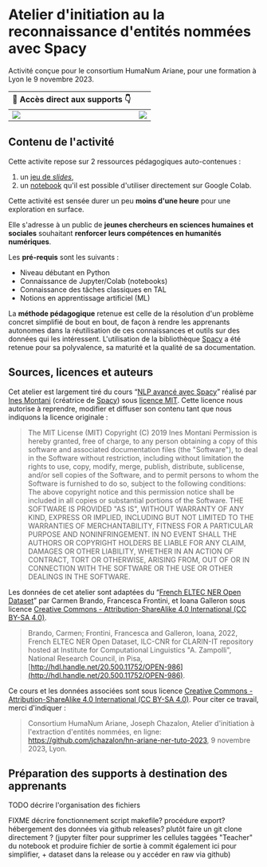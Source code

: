 # Atelier d'initiation au la reconnaissance d'entités nommées avec Spacy

Activité conçue pour le consortium HumaNum Ariane, pour une formation à Lyon le 9 novembre 2023.

| 🏃 Accès direct aux supports 👇 | |
|-------|-------|
| [![](https://img.shields.io/badge/Pr%C3%A9sentation-Ouvrir%20dans%20Google%20Slides-orange?logo=googleslides)](https://docs.google.com/presentation/d/1_RycfOOeQo8XZNojsx7SzaSDyhepj-8n8w7xMpf9UGI/edit) | [![](https://img.shields.io/badge/Notebook-Ouvrir%20dans%20Google%20Colab-blue?logo=googlecolab)](https://colab.research.google.com/github/jchazalon/hn-ariane-ner-tuto-2023/blob/main/preparation/30-draft-final.ipynb)  | 

## Contenu de l'activité

Cette activite repose sur 2 ressources pédagogiques auto-contenues :
1. un [jeu de *slides*](https://docs.google.com/presentation/d/1_RycfOOeQo8XZNojsx7SzaSDyhepj-8n8w7xMpf9UGI/edit#slide=id.p),
2. un [notebook](https://colab.research.google.com/github/jchazalon/hn-ariane-ner-tuto-2023/blob/main/preparation/30-draft-final.ipynb) qu'il est possible d'utiliser directement sur Google Colab.

Cette activité est sensée durer un peu **moins d'une heure** pour une exploration en surface.

Elle s'adresse à un public de **jeunes chercheurs en sciences humaines et sociales** souhaitant **renforcer leurs compétences en humanités numériques**.

Les **pré-requis** sont les suivants :
- Niveau débutant en Python
- Connaissance de Jupyter/Colab (notebooks)
- Connaissance des tâches classiques en TAL
- Notions en apprentissage artificiel (ML)

La **méthode pédagogique** retenue est celle de la résolution d'un problème concret simplifié de bout en bout, de façon à rendre les apprenants autonomes dans la réutilisation de ces connaissances et outils sur des données qui les intéressent.
L'utilisation de la bibliothèque [Spacy](https://spacy.io/) a été retenue pour sa polyvalence, sa maturité et la qualité de sa documentation.

## Sources, licences et auteurs
Cet atelier est largement tiré du cours “[NLP avancé avec Spacy](https://course.spacy.io/fr)” réalisé par [Ines Montani](https://twitter.com/_inesmontani) (créatrice de [Spacy](https://spacy.io/)) sous [licence MIT](https://www.tldrlegal.com/license/mit-license).
Cette licence nous autorise à reprendre, modifier et diffuser son contenu tant que nous indiquons la licence originale :

>The MIT License (MIT)
>Copyright (C) 2019 Ines Montani
>Permission is hereby granted, free of charge, to any person obtaining a copy of this software and associated documentation files (the "Software"), to deal in the Software without restriction, including without limitation the rights to use, copy, modify, merge, publish, distribute, sublicense, and/or sell copies of the Software, and to permit persons to whom the Software is furnished to do so, subject to the following conditions:
The above copyright notice and this permission notice shall be included in all copies or substantial portions of the Software.
THE SOFTWARE IS PROVIDED "AS IS", WITHOUT WARRANTY OF ANY KIND, EXPRESS OR IMPLIED, INCLUDING BUT NOT LIMITED TO THE WARRANTIES OF MERCHANTABILITY, FITNESS FOR A PARTICULAR PURPOSE AND NONINFRINGEMENT. IN NO EVENT SHALL THE AUTHORS OR COPYRIGHT HOLDERS BE LIABLE FOR ANY CLAIM, DAMAGES OR OTHER LIABILITY, WHETHER IN AN ACTION OF CONTRACT, TORT OR OTHERWISE, ARISING FROM, OUT OF OR IN CONNECTION WITH THE SOFTWARE OR THE USE OR OTHER DEALINGS IN THE SOFTWARE.

Les données de cet atelier sont adaptées du “[French ELTEC NER Open Dataset](http://hdl.handle.net/20.500.11752/OPEN-986)” par Carmen Brando, Francesca Frontini, et Ioana Galleron sous licence [Creative Commons - Attribution-ShareAlike 4.0 International (CC BY-SA 4.0)](http://creativecommons.org/licenses/by-sa/4.0/). 

> Brando, Carmen; Frontini, Francesca and Galleron, Ioana, 2022, French ELTEC NER Open Dataset, ILC-CNR for CLARIN-IT repository hosted at Institute for Computational Linguistics "A. Zampolli", National Research Council, in Pisa, [http://hdl.handle.net/20.500.11752/OPEN-986](http://hdl.handle.net/20.500.11752/OPEN-986).

Ce cours et les données associées sont sous licence [Creative Commons - Attribution-ShareAlike 4.0 International (CC BY-SA 4.0)](http://creativecommons.org/licenses/by-sa/4.0/).
Pour citer ce travail, merci d'indiquer :

> Consortium HumaNum Ariane, Joseph Chazalon, Atelier d'initiation à l'extraction d'entités nommées, en ligne: <https://github.com/jchazalon/hn-ariane-ner-tuto-2023>, 9 novembre 2023, Lyon.


## Préparation des supports à destination des apprenants

TODO décrire l'organisation des fichiers

FIXME décrire fonctionnement script makefile? procédure export? hébergement des données via github releases? plutôt faire un git clone directement ?
(jupyter filter pour supprimer les cellules taggées "Teacher" du notebook et produire fichier de sortie à commit également ici pour simplifier, + dataset dans la release ou y accéder en raw via github)

